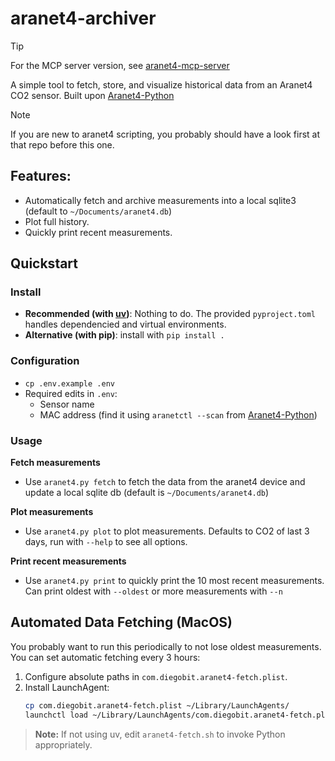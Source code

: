 # aranet4-archiver

> [!TIP]
> For the MCP server version, see [aranet4-mcp-server](https://github.com/diegobit/aranet4-mcp-server)

A simple tool to fetch, store, and visualize historical data from an Aranet4 CO2 sensor. Built upon [Aranet4-Python](https://github.com/Anrijs/Aranet4-Python)

> [!NOTE]
> If you are new to aranet4 scripting, you probably should have a look first at that repo before this one.

## Features:
- Automatically fetch and archive measurements into a local sqlite3 (default to `~/Documents/aranet4.db`)
- Plot full history.
- Quickly print recent measurements.

## Quickstart

### Install

- **Recommended (with [uv](https://docs.astral.sh/uv/))**: Nothing to do. The provided `pyproject.toml` handles dependencied and virtual environments.
- **Alternative (with pip)**: install with `pip install .`

### Configuration

- `cp .env.example .env`
- Required edits in `.env`:
   - Sensor name
   - MAC address (find it using `aranetctl --scan` from [Aranet4-Python](https://github.com/Anrijs/Aranet4-Python))

### Usage

**Fetch measurements**

- Use `aranet4.py fetch` to fetch the data from the aranet4 device and update a local sqlite db (default is `~/Documents/aranet4.db`)

**Plot measurements**

- Use `aranet4.py plot` to plot measurements. Defaults to CO2 of last 3 days, run with `--help` to see all options.

**Print recent measurements**
- Use `aranet4.py print` to quickly print the 10 most recent measurements. Can print oldest with `--oldest` or more measurements with `--n`

## Automated Data Fetching (MacOS)

You probably want to run this periodically to not lose oldest measurements. You can set automatic fetching every 3 hours: 

1. Configure absolute paths in `com.diegobit.aranet4-fetch.plist`.
2. Install LaunchAgent:
   ```bash
   cp com.diegobit.aranet4-fetch.plist ~/Library/LaunchAgents/
   launchctl load ~/Library/LaunchAgents/com.diegobit.aranet4-fetch.plist
   ```

> **Note:** If not using uv, edit `aranet4-fetch.sh` to invoke Python appropriately.

